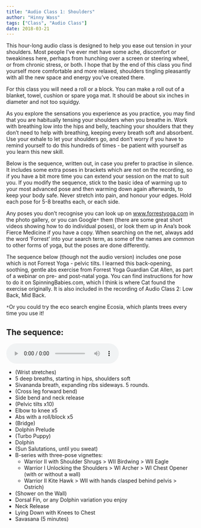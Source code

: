 ```yaml
---
title: "Audio Class 1: Shoulders"
author: "Hinny Wass"
tags: ["Class", "Audio Class"]
date: 2018-03-21
---
```


This hour-long audio class is designed to help you ease out tension in your shoulders.  Most people I’ve ever met have some ache, discomfort or tweakiness here, perhaps from hunching over a screen or steering wheel, or from chronic stress, or both.  I hope that by the end of this class you find yourself more comfortable and more relaxed, shoulders tingling pleasantly with all the new space and energy you’ve created there.

For this class you will need a roll or a block.  You can make a roll out of a blanket, towel, cushion or spare yoga mat.  It should be about six inches in diameter and not too squidgy.

As you explore the sensations you experience as you practice, you may find that you are habitually tensing your shoulders when you breathe in.  Work with breathing low into the hips and belly, teaching your shoulders that they don’t need to help with breathing, keeping every breath soft and absorbent.  Use your exhale to let your shoulders go, and don’t worry if you have to remind yourself to do this hundreds of times - be patient with yourself as you learn this new skill.

Below is the sequence, written out, in case you prefer to practise in silence.  It includes some extra poses in brackets which are not on the recording, so if you have a bit more time you can extend your session on the mat to suit you.  If you modify the sequence, stick to the basic idea of warming up to your most advanced pose and then warming down again afterwards, to keep your body safe.  Never stretch into pain, and honour your edges.  Hold each pose for 5-8 breaths each, or each side.

Any poses you don’t recognise you can look up on www.forrestyoga.com in the photo gallery, or you can Google`*` them (there are some great short videos showing how to do individual poses), or look them up in Ana’s book Fierce Medicine if you have a copy. When searching on the net, always add the word ‘Forrest’ into your search term, as some of the names are common to other forms of yoga, but the poses are done differently.

The sequence below (though not the audio version) includes one pose which is not Forrest Yoga - pelvic tilts.  I learned this back-opening, soothing, gentle abs exercise from Forrest Yoga Guardian Cat Allen, as part of a webinar on pre- and post-natal yoga.  You can find instructions for how to do it on SpinningBabies.com, which I think is where Cat found the exercise originally.  It is also included in the recording of Audio Class 2: Low Back, Mid Back.



`*`Or you could try the eco search engine Ecosia, which plants trees every time you use it!


## The sequence:

<audio controls>
  <source src="/audio/shoulders.mp3" type="audio/mpeg">
  Your browser could not play the audio file. <a href="/audio/shoulders.mp3">Download it instead</a>.
</audio>

 - (Wrist stretches)
 - 5 deep breaths, starting in hips, shoulders soft
 - Sivananda breath, expanding ribs sideways.  5 rounds.
 - (Cross leg forward bend)
 - Side bend and neck release
 - (Pelvic tilts x10)
 - Elbow to knee x5
 - Abs with a roll/block x5
 - (Bridge)
 - Dolphin Prelude
 - (Turbo Puppy)
 - Dolphin
 - (Sun Salutations, until you sweat)
 - B-series with three-pose vignettes:
	- Warrior II with Shoulder Shrugs > WII Birdwing > WII Eagle
	- Warrior I Unlocking the Shoulders > WI Archer > WI Chest Opener (with or without a wall)
	- Warrior II Kite Hawk > WII with hands clasped behind pelvis > Ostrich)
 - (Shower on the Wall)
 - Dorsal Fin, or any Dolphin variation you enjoy
 - Neck Release
 - Lying Down with Knees to Chest
 - Savasana (5 minutes)
